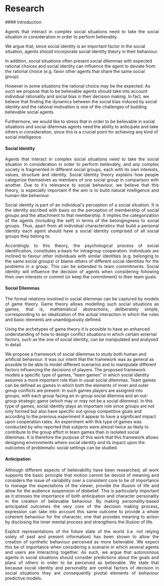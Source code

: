 # Research
<p></p>
#### Introduction
<p align="justify">
Agents that interact in complex social situations need to take the social 
situation in consideration in order to perform believably.
</p><p align="justify">

We argue that, since social identity is an important factor in the social 
situation, agents should incorporate social identity theory in their behaviour. </p><p align="justify">

In addition, social situations often present social dilemmas with expected 
rational choices and social identity can influence the agent to deviate 
from the rational choice (e.g. favor other agents that share the same 
social group).</p><p align="justify">

However in some situations the rational choice may be the expected. As such 
we propose that to be believable agents should take into account individual 
rationality and social bias in their decision making. In fact, we believe that 
finding the dynamics between the social bias induced by social identity and 
the rational motivation is one of the challenges of building believable 
social agents. </p><p align="justify">

Furthermore, we would like to stress that in order to be believable in social 
situations and social dilemmas agents need the ability to anticipate and take 
others in consideration, since this is a crucial point for achieving any kind 
of social intelligence. </p>

#### Social Identity

<p align="justify">
Agents that interact in complex social situations need to take the social
situation in consideration in order to perform believably, and any complex
society is fragmented in different social groups, each with its own
interests, values, structure and identity. Social Identity theory explains
how people categorize themselves as members of one social group in
comparison with another. Due to it's relevance to social behaviour, we
believe that this theory, is especially important if the aim is to build
natural intelligence and human-like behaviour.
</p><p align="justify">
Social identity is part of an individual's perception of a social situation.
It is the identity ascribed with basis on the perception of membership of
social groups and the attachment to that membership. It implies the
categorization of the agents (including the self) in terms of the
belongingness to social groups. Thus, apart from all individual
characteristics that build a personal identity each agent should have a
social identity comprised of all social groups they belong to.
</p><p align="justify">
Accordingly to this theory, the psychological process of social
identification, constitutes a basis for intragroup cooperation. Individuals
are inclined to favour other individuals with similar identities (e.g.
belonging to the same social groups) or blame others of different social
identities for the problems in a group. This can be extended to team
commitments. Social identity will influence the decision of agents when
considering following their own interests or commit (or keep the commitment)
to their team goals.</p>

#### Social Dilemmas
<p align="justify">
The formal relations involved in social dilemmas can be captured by models 
of game theory. Game theory allows modelling such social situations as 
games, that is, mathematical abstractions, deliberately simple, 
corresponding to an idealization of the actual interaction in which the 
rules and basic elements are unambiguously defined. </p><p align="justify">

Using the archetypes of game theory it is possible to have an enhanced 
understanding of how to design conflict situations in which certain external 
factors, such as the one of social identity, can be manipulated and analysed 
in detail. </p><p align="justify">

We propose a framework of social dilemmas to study both human and artificial 
behaviour. It was our intent that the framework was as general as possible to 
be able to model different scenarios and to manipulate different factors 
influencing the decisions of players. The proposed framework models a specific 
type of games, "team games" in which social identity 
assumes a more important role than in usual social dilemmas. Team games can be 
defined as games in which both the elements of inner and outer group conflicts 
are present. In such games players are assigned into groups, with each group 
facing an in-group social dilemma and an out-group strategic game (which may or 
may not be a social dilemma). In this type of games, social identity plays an 
important role since groups are not only formed but also have specific out-group 
competitive goals and according to the previous experiment it appear to have a 
significant impact upon cooperation rates. An experiment with this type of games 
was conducted by who reported that subjects were almost 
twice as likely to contribute to the group effort in team games than in isolated 
social dilemmas. It is therefore the purpose of this work that this framework 
allows designing environments where social identity and its impact upon the 
outcomes of problematic social settings can be studied. 

</p>

#### Anticipation
<p align="justify">
Although different aspects of believability have been researched, all work 
supports the basic principle that motion cannot be devoid of meaning and considers 
the issue of variability over a consistent core to be of importance to manage the 
expectations of the viewer, provide the illusion of life and allow for the audience 
suspension of disbelief. This is particularly important as it stresses the 
importance of both anticipation and character personality in the creation of 
believable behaviour. By making personality-based anticipated outcomes the very 
core of the decision making process, expression can take into account this same 
outcome to provide a whole coherent behaviour for the character, one that provides 
meaning to action by disclosing the inner mental process and strengthens the 
illusion of life. 
</p><p align="justify">
Explicit representations of the future state of the world (i.e. not relying solely 
of past and present information) has been shown to allow the creation of synthetic 
behaviour perceived as more believable. We expect this be of importance when 
considering a scenario in which several agents and users are interacting together. 
As such, we argue that autonomous agents in social situations should consider 
predictions about the goals and plans of others in order to be perceived as 
believable. We state that because social identity and personality are central 
factors of decision in social situations they are consequently pivotal elements of 
behaviour predictive models.
</p>
